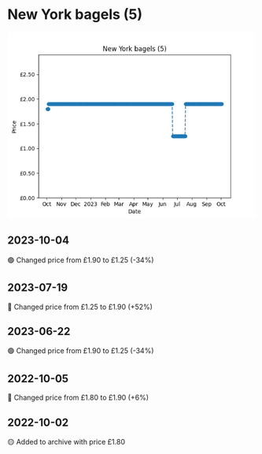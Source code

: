 # New York bagels (5)
![](charts/product-23476011.png)
## 2023-10-04
🟢 Changed price from £1.90 to £1.25 (-34%)
## 2023-07-19
🔴 Changed price from £1.25 to £1.90 (+52%)
## 2023-06-22
🟢 Changed price from £1.90 to £1.25 (-34%)
## 2022-10-05
🔴 Changed price from £1.80 to £1.90 (+6%)
## 2022-10-02
🟡 Added to archive with price £1.80